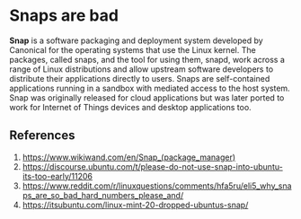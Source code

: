 # Snaps are bad

**Snap** is a software packaging and deployment system developed by Canonical for the operating systems that use the Linux kernel. The packages, called snaps, and the tool for using them, snapd, work across a range of Linux distributions and allow upstream software developers to distribute their applications directly to users. Snaps are self-contained applications running in a sandbox with mediated access to the host system. Snap was originally released for cloud applications but was later ported to work for Internet of Things devices and desktop applications too.



## References

1. https://www.wikiwand.com/en/Snap_(package_manager)
2. https://discourse.ubuntu.com/t/please-do-not-use-snap-into-ubuntu-its-too-early/11206
3. https://www.reddit.com/r/linuxquestions/comments/hfa5ru/eli5_why_snaps_are_so_bad_hard_numbers_please_and/
4. https://itsubuntu.com/linux-mint-20-dropped-ubuntus-snap/
